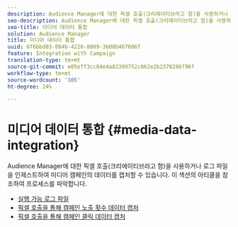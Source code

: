 ```yaml
---
description: Audience Manager에 대한 픽셀 호출(크리에이티브라고 함)을 사용하거나 로그 파일을 인제스트하여 미디어 캠페인의 데이터를 캡처할 수 있습니다.
seo-description: Audience Manager에 대한 픽셀 호출(크리에이티브라고 함)을 사용하거나 로그 파일을 인제스트하여 미디어 캠페인의 데이터를 캡처할 수 있습니다.
seo-title: 미디어 데이터 통합
solution: Audience Manager
title: 미디어 데이터 통합
uuid: 6f6bbd03-084b-4226-8809-3b00b467606f
feature: Integration with Campaign
translation-type: tm+mt
source-git-commit: e05eff3cc04e4a82399752c862e2b2370286f96f
workflow-type: tm+mt
source-wordcount: '105'
ht-degree: 24%

---
```



# 미디어 데이터 통합 {#media-data-integration}

Audience Manager에 대한 픽셀 호출(크리에이티브라고 함)을 사용하거나 로그 파일을 인제스트하여 미디어 캠페인의 데이터를 캡처할 수 있습니다. 이 섹션의 아티클을 참조하여 프로세스를 파악합니다.

<!-- c_camp_data_int.xml -->

* [실행 가능 로그 파일](/help/using/integration/media-data-integration/actionable-log-files.md)
* [픽셀 호출을 통해 캠페인 노출 횟수 데이터 캡처](/help/using/integration/media-data-integration/impression-data-pixels.md)
* [픽셀 호출을 통해 캠페인 클릭 데이터 캡처](/help/using/integration/media-data-integration/click-data-pixels.md)